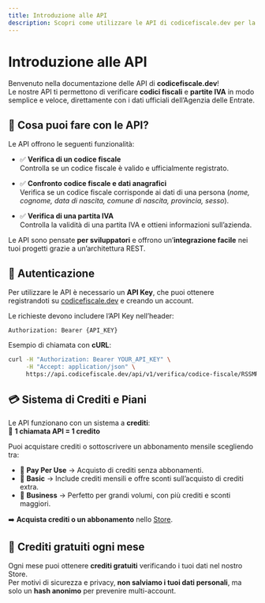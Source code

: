 ```yaml
---
title: Introduzione alle API
description: Scopri come utilizzare le API di codicefiscale.dev per la verifica di codici fiscali e partite IVA.
---
```


# Introduzione alle API

Benvenuto nella documentazione delle API di **codicefiscale.dev**!  
Le nostre API ti permettono di verificare **codici fiscali** e **partite IVA** in modo semplice e veloce, direttamente con i dati ufficiali dell’Agenzia delle Entrate.

## 🚀 Cosa puoi fare con le API?

Le API offrono le seguenti funzionalità:

- ✅ **Verifica di un codice fiscale**  
  Controlla se un codice fiscale è valido e ufficialmente registrato.

- ✅ **Confronto codice fiscale e dati anagrafici**  
  Verifica se un codice fiscale corrisponde ai dati di una persona (_nome, cognome, data di nascita, comune di nascita, provincia, sesso_).

- ✅ **Verifica di una partita IVA**  
  Controlla la validità di una partita IVA e ottieni informazioni sull’azienda.

Le API sono pensate **per sviluppatori** e offrono un’**integrazione facile** nei tuoi progetti grazie a un’architettura REST.

## 🔑 Autenticazione

Per utilizzare le API è necessario un **API Key**, che puoi ottenere registrandoti su [codicefiscale.dev](https://dashboard.codicefiscale.dev) e creando un account.

Le richieste devono includere l’API Key nell’header:

```http
Authorization: Bearer {API_KEY}
```

Esempio di chiamata con **cURL**:

```sh
curl -H "Authorization: Bearer YOUR_API_KEY" \
     -H "Accept: application/json" \
     https://api.codicefiscale.dev/api/v1/verifica/codice-fiscale/RSSMRA80A01H501Z
```

## 💳 Sistema di Crediti e Piani

Le API funzionano con un sistema a **crediti**:  
📌 **1 chiamata API = 1 credito**

Puoi acquistare crediti o sottoscrivere un abbonamento mensile scegliendo tra:

- 🔹 **Pay Per Use** → Acquisto di crediti senza abbonamenti.
- 🔹 **Basic** → Include crediti mensili e offre sconti sull’acquisto di crediti extra.
- 🔹 **Business** → Perfetto per grandi volumi, con più crediti e sconti maggiori.

➡️ **Acquista crediti o un abbonamento** nello [Store](https://dashboard.codicefiscale.dev/store).

## 🎁 Crediti gratuiti ogni mese

Ogni mese puoi ottenere **crediti gratuiti** verificando i tuoi dati nel nostro Store.  
Per motivi di sicurezza e privacy, **non salviamo i tuoi dati personali**, ma solo un **hash anonimo** per prevenire multi-account.
